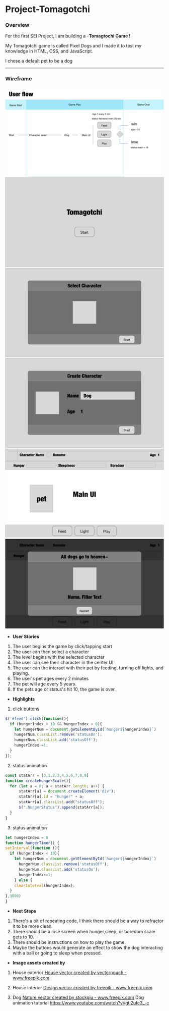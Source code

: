 # Project-Tomagotchi


### Overview

For the first SEI Project, I am building a -**Tomagtochi Game !**

My Tomagotchi game is called Pixel Dogs and I made it to test my knowledge in HTML, CSS, and JavaScript.

I chose a default pet to be a dog


---
### Wireframe
![UserFlow](/Images/User_Flow.png)
![Start](/Images/Wireframe_TomagotchiStart.png)
![CharacterSelect](/Images/Wireframe_TomagotchiCharacterSelect.png)
![CharacterEdit](/Images/Wireframe_TomagotchiCharacterEdit.png)
![Game](/Images/Wireframe_TomagotchiGame.png)
![GameWin](/Images/Wireframe_TomagotchiGameWin.png)

* **User Stories**
1.  The user begins the game by click/tapping start
    <!-- * Player starts at initial loading screen -->
    <!-- * initial screen should have title of game & start button-->
    <!-- * Create start button in center of container -->
    <!-- * Create title above the start button -->
2.  The user can then select a character
    <!-- * Create a modal for character selection -->
    <!-- * Create a user icon for character -->
    <!-- * Create a Class (JS Class, look at your notes if your forget) for your tomagotchi -->
    <!-- * When user select character, they see user icon, player name, player age, and next button -->
    <!-- * The character starts at age 1 -->
    <!-- * The character starts with a default random name -->
    <!-- * Add the ability to name your pet. -->
    <!-- * Next takes you to main Game. -->
3.  The level begins with the selected character
    <!-- * Create Header that display the following metrics for your pet:
      * Name
      * User Icon
      * Age
      * Hunger (1-10 scale)
      * Sleepiness (1-10 scale)
      * Boredom (1-10 scale) -->
    <!-- * Next takes you to main Game. -->
4.  The user can see their character in the center UI
    <!-- * Animate your pet across the screen while it's alive. -->
5.  The user can the interact with their pet by feeding, turning off lights, and playing.
    <!-- * Add buttons to the screen to feed your pet, turn off the lights, and play with your pet.
    * Increase your pet's Hunger, Sleepiness, and Bored metrics on an interval of your choosing. -->
    <!-- * Feed subtracts 1 from hunger scale. -->
    <!-- * lights subtracts 1 Sleepiness scale. -->
    <!-- * play subtracts 1 Boredom scale. -->
5.  The user's pet ages every 2 minutes
    <!-- * Increase your pet's age every 2 minutes -->
6.  The pet will age every 5 years.
    <!-- * Morph your pet at certain ages. -->
7.  If the pets age or status's hit 10, the game is over.
    <!-- * You lose if your pet should die if Hunger, Boredom, or Sleepiness hits 10. -->
    <!-- * You win if age 10. -->

* **Highlights**
1. click buttons
```javascript
$('#feed').click(function(){
  if (hungerIndex < 10 && hungerIndex > 0){
    let hungerNum = document.getElementById(`hunger${hungerIndex}`)
    hungerNum.classList.remove('statusOn');
    hungerNum.classList.add('statusOff');
    hungerIndex-=1;
  }
});
```

2. status animation
```javascript
const statArr = [0,1,2,3,4,5,6,7,8,9]
function createHungerScale(){
  for (let a = 0; a < statArr.length; a++) {
      statArr[a] = document.createElement('div');
      statArr[a].id = "hunger" + a;
      statArr[a].classList.add("statusOff");
      $(".hungerStatus").append(statArr[a]);
  }
}
```

3. status animation
```javascript
let hungerIndex = 0
function hungerTimer() {
setInterval(function (){
  if (hungerIndex < 10){
    let hungerNum = document.getElementById(`hunger${hungerIndex}`)
      hungerNum.classList.remove('statusOff');
      hungerNum.classList.add('statusOn');
      hungerIndex+=1;
    } else {
    clearInterval(hungerIndex);
  }
},3000)
}
```

* **Next Steps**
1. There's a bit of repeating code, I think there should be a way to refractor it to be more clean.
2. There should be a lose screen when hunger,sleep, or boredom scale gets to 10.
3. There should be instructions on how to play the game.
4. Maybe the buttons would generate an effect to show the dog interacting with a ball or going to sleep when pressed.

* **Image assets created by**
1. House exterior
<a href='https://www.freepik.com/free-photos-vectors/house'>House vector created by vectorpouch - www.freepik.com</a>

2. House interior
<a href='https://www.freepik.com/free-photos-vectors/design'>Design vector created by freepik - www.freepik.com</a>

3. Dog
<a href='https://www.freepik.com/free-photos-vectors/nature'>Nature vector created by stockgiu - www.freepik.com</a>
Dog animation tutorial https://www.youtube.com/watch?v=gtl2ufc3_-c

